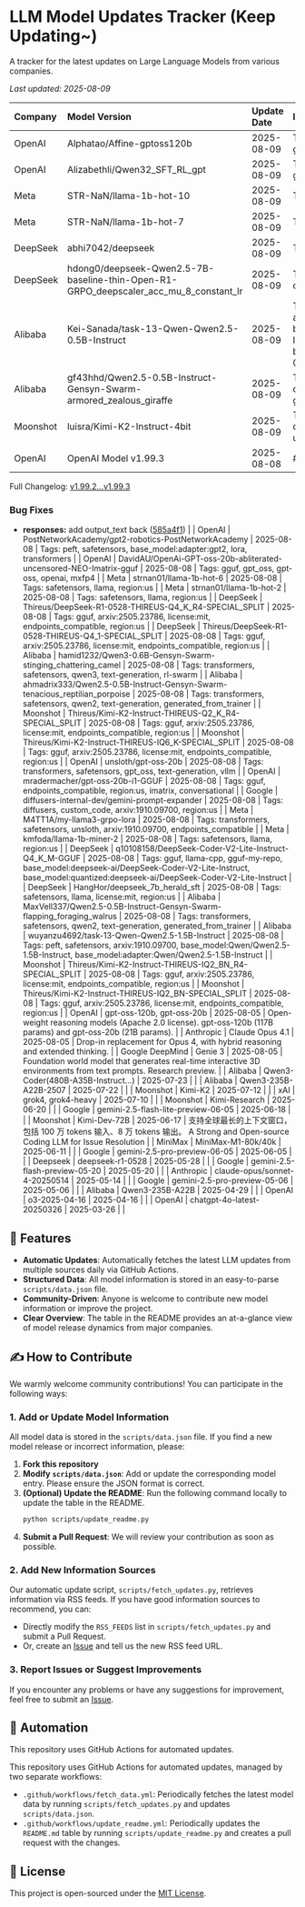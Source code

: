 # LLM Model Updates Tracker (Keep Updating~)

A tracker for the latest updates on Large Language Models from various companies.

<!-- LAST_UPDATED_START -->
*Last updated: 2025-08-09*
<!-- LAST_UPDATED_END -->

<!-- TABLE_START -->
| Company      | Model Version                      | Update Date | Improvements & Features                                      |
| :----------- | :--------------------------------- | :---------- | :----------------------------------------------------------- |
| OpenAI | Alphatao/Affine-gptoss120b | 2025-08-09 | Tags: transformers, safetensors, gpt_oss, text-generation, vllm |
| OpenAI | Alizabethli/Qwen32_SFT_RL_gpt | 2025-08-09 | Tags: transformers, safetensors, generated_from_trainer, grpo, trl |
| Meta | STR-NaN/llama-1b-hot-10 | 2025-08-09 | Tags: safetensors, llama, region:us |
| Meta | STR-NaN/llama-1b-hot-7 | 2025-08-09 | Tags: safetensors, llama, region:us |
| DeepSeek | abhi7042/deepseek | 2025-08-09 | Tags: region:us |
| DeepSeek | hdong0/deepseek-Qwen2.5-7B-baseline-thin-Open-R1-GRPO_deepscaler_acc_mu_8_constant_lr | 2025-08-09 | Tags: safetensors, qwen2bm, custom_code, region:us |
| Alibaba | Kei-Sanada/task-13-Qwen-Qwen2.5-0.5B-Instruct | 2025-08-09 | Tags: peft, safetensors, arxiv:1910.09700, base_model:Qwen/Qwen2.5-0.5B-Instruct, base_model:adapter:Qwen/Qwen2.5-0.5B-Instruct |
| Alibaba | gf43hhd/Qwen2.5-0.5B-Instruct-Gensyn-Swarm-armored_zealous_giraffe | 2025-08-09 | Tags: transformers, safetensors, qwen2, text-generation, generated_from_trainer |
| Moonshot | luisra/Kimi-K2-Instruct-4bit | 2025-08-09 | Tags: transformers, safetensors, deepseek_v3, text-generation, unsloth |
| OpenAI | OpenAI Model v1.99.3 | 2025-08-08 | ## 1.99.3 (2025-08-07)

Full Changelog: [v1.99.2...v1.99.3](https://github.com/openai/openai-python/compare/v1.99.2...v1.99.3)

### Bug Fixes

* **responses:** add output_text back ([585a4f1](https://github.com/openai/openai-python/commit/585a4f15e5a088bf8afee745bc4a7803775ac283)) |
| OpenAI | PostNetworkAcademy/gpt2-robotics-PostNetworkAcademy | 2025-08-08 | Tags: peft, safetensors, base_model:adapter:gpt2, lora, transformers |
| OpenAI | DavidAU/OpenAi-GPT-oss-20b-abliterated-uncensored-NEO-Imatrix-gguf | 2025-08-08 | Tags: gguf, gpt_oss, gpt-oss, openai, mxfp4 |
| Meta | strnan01/llama-1b-hot-6 | 2025-08-08 | Tags: safetensors, llama, region:us |
| Meta | strnan01/llama-1b-hot-2 | 2025-08-08 | Tags: safetensors, llama, region:us |
| DeepSeek | Thireus/DeepSeek-R1-0528-THIREUS-Q4_K_R4-SPECIAL_SPLIT | 2025-08-08 | Tags: gguf, arxiv:2505.23786, license:mit, endpoints_compatible, region:us |
| DeepSeek | Thireus/DeepSeek-R1-0528-THIREUS-Q4_1-SPECIAL_SPLIT | 2025-08-08 | Tags: gguf, arxiv:2505.23786, license:mit, endpoints_compatible, region:us |
| Alibaba | hamid1232/Qwen3-0.6B-Gensyn-Swarm-stinging_chattering_camel | 2025-08-08 | Tags: transformers, safetensors, qwen3, text-generation, rl-swarm |
| Alibaba | ahmadrix333/Qwen2.5-0.5B-Instruct-Gensyn-Swarm-tenacious_reptilian_porpoise | 2025-08-08 | Tags: transformers, safetensors, qwen2, text-generation, generated_from_trainer |
| Moonshot | Thireus/Kimi-K2-Instruct-THIREUS-Q2_K_R4-SPECIAL_SPLIT | 2025-08-08 | Tags: gguf, arxiv:2505.23786, license:mit, endpoints_compatible, region:us |
| Moonshot | Thireus/Kimi-K2-Instruct-THIREUS-IQ6_K-SPECIAL_SPLIT | 2025-08-08 | Tags: gguf, arxiv:2505.23786, license:mit, endpoints_compatible, region:us |
| OpenAI | unsloth/gpt-oss-20b | 2025-08-08 | Tags: transformers, safetensors, gpt_oss, text-generation, vllm |
| OpenAI | mradermacher/gpt-oss-20b-i1-GGUF | 2025-08-08 | Tags: gguf, endpoints_compatible, region:us, imatrix, conversational |
| Google | diffusers-internal-dev/gemini-prompt-expander | 2025-08-08 | Tags: diffusers, custom_code, arxiv:1910.09700, region:us |
| Meta | M4TT1A/my-llama3-grpo-lora | 2025-08-08 | Tags: transformers, safetensors, unsloth, arxiv:1910.09700, endpoints_compatible |
| Meta | kmfoda/llama-1b-miner-2 | 2025-08-08 | Tags: safetensors, llama, region:us |
| DeepSeek | q10108158/DeepSeek-Coder-V2-Lite-Instruct-Q4_K_M-GGUF | 2025-08-08 | Tags: gguf, llama-cpp, gguf-my-repo, base_model:deepseek-ai/DeepSeek-Coder-V2-Lite-Instruct, base_model:quantized:deepseek-ai/DeepSeek-Coder-V2-Lite-Instruct |
| DeepSeek | HangHor/deepseek_7b_herald_sft | 2025-08-08 | Tags: safetensors, llama, license:mit, region:us |
| Alibaba | MaxVell337/Qwen2.5-0.5B-Instruct-Gensyn-Swarm-flapping_foraging_walrus | 2025-08-08 | Tags: transformers, safetensors, qwen2, text-generation, generated_from_trainer |
| Alibaba | wuyanzu4692/task-13-Qwen-Qwen2.5-1.5B-Instruct | 2025-08-08 | Tags: peft, safetensors, arxiv:1910.09700, base_model:Qwen/Qwen2.5-1.5B-Instruct, base_model:adapter:Qwen/Qwen2.5-1.5B-Instruct |
| Moonshot | Thireus/Kimi-K2-Instruct-THIREUS-IQ2_BN_R4-SPECIAL_SPLIT | 2025-08-08 | Tags: gguf, arxiv:2505.23786, license:mit, endpoints_compatible, region:us |
| Moonshot | Thireus/Kimi-K2-Instruct-THIREUS-IQ2_BN-SPECIAL_SPLIT | 2025-08-08 | Tags: gguf, arxiv:2505.23786, license:mit, endpoints_compatible, region:us |
| OpenAI | gpt-oss-120b, gpt-oss-20b | 2025-08-05 | Open-weight reasoning models (Apache 2.0 license). gpt-oss-120b (117B params) and gpt-oss-20b (21B params). |
| Anthropic | Claude Opus 4.1 | 2025-08-05 | Drop-in replacement for Opus 4, with hybrid reasoning and extended thinking. |
| Google DeepMind | Genie 3 | 2025-08-05 | Foundation world model that generates real-time interactive 3D environments from text prompts. Research preview. |
| Alibaba | Qwen3-Coder(480B-A35B-Instruct...) | 2025-07-23 |  |
| Alibaba | Qwen3-235B-A22B-2507 | 2025-07-22 |  |
| Moonshot | Kimi-K2 | 2025-07-12 |  |
| xAI | grok4, grok4-heavy | 2025-07-10 |  |
| Moonshot | Kimi-Research | 2025-06-20 |  |
| Google | gemini-2.5-flash-lite-preview-06-05 | 2025-06-18 |  |
| Moonshot | Kimi-Dev-72B | 2025-06-17 | 支持全球最长的上下文窗口，包括 100 万 tokens 输入、8 万 tokens 输出。 A Strong and Open-source Coding LLM for Issue Resolution |
| MiniMax | MiniMax-M1-80k/40k | 2025-06-11 |  |
| Google | gemini-2.5-pro-preview-06-05 | 2025-06-05 |  |
| Deepseek | deepseek-r1-0528 | 2025-05-28 |  |
| Google | gemini-2.5-flash-preview-05-20 | 2025-05-20 |  |
| Anthropic | claude-opus/sonnet-4-20250514 | 2025-05-14 |  |
| Google | gemini-2.5-pro-preview-05-06 | 2025-05-06 |  |
| Alibaba | Qwen3-235B-A22B | 2025-04-29 |  |
| OpenAI | o3-2025-04-16 | 2025-04-16 |  |
| OpenAI | chatgpt-4o-latest-20250326 | 2025-03-26 |  |

<!-- TABLE_END -->

## 🌟 Features

*   **Automatic Updates**: Automatically fetches the latest LLM updates from multiple sources daily via GitHub Actions.
*   **Structured Data**: All model information is stored in an easy-to-parse `scripts/data.json` file.
*   **Community-Driven**: Anyone is welcome to contribute new model information or improve the project.
*   **Clear Overview**: The table in the README provides an at-a-glance view of model release dynamics from major companies.

## ✍️ How to Contribute

We warmly welcome community contributions! You can participate in the following ways:

### 1. Add or Update Model Information

All model data is stored in the `scripts/data.json` file. If you find a new model release or incorrect information, please:

1.  **Fork this repository**
2.  **Modify `scripts/data.json`**: Add or update the corresponding model entry. Please ensure the JSON format is correct.
3.  **(Optional) Update the README**: Run the following command locally to update the table in the README.
    ```bash
    python scripts/update_readme.py
    ```
4.  **Submit a Pull Request**: We will review your contribution as soon as possible.

### 2. Add New Information Sources

Our automatic update script, `scripts/fetch_updates.py`, retrieves information via RSS feeds. If you have good information sources to recommend, you can:

*   Directly modify the `RSS_FEEDS` list in `scripts/fetch_updates.py` and submit a Pull Request.
*   Or, create an [Issue](https://github.com/your-username/your-repository/issues) and tell us the new RSS feed URL.

### 3. Report Issues or Suggest Improvements

If you encounter any problems or have any suggestions for improvement, feel free to submit an [Issue](https://github.com/your-username/your-repository/issues).

## 🤖 Automation

This repository uses GitHub Actions for automated updates.

This repository uses GitHub Actions for automated updates, managed by two separate workflows:

- `.github/workflows/fetch_data.yml`: Periodically fetches the latest model data by running `scripts/fetch_updates.py` and updates `scripts/data.json`.
- `.github/workflows/update_readme.yml`: Periodically updates the `README.md` table by running `scripts/update_readme.py` and creates a pull request with the changes.

## 📄 License

This project is open-sourced under the [MIT License](LICENSE).


